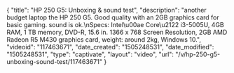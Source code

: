 {
    "title": "HP 250 G5: Unboxing & sound test",
    "description": "another budget laptop the HP 250 G5. Good quality with an 2GB graphics card for basic gaming. sound is ok.\nSpecs: Intel\u00ae Core\u2122 i3-5005U, 4GB RAM, 1 TB memory, DVD-R, 15.6 in. 1366 x 768 Screen Resolution, 2GB AMD Radeon R5 M430  graphics card, weight: around 2kg, Windows 10.",
    "videoid": "117463671",
    "date_created": "1505248531",
    "date_modified": "1505248531",
    "type": "captivate",
    "layout": "video",
    "url": "\/v\/hp-250-g5-unboxing-sound-test\/117463671"
}